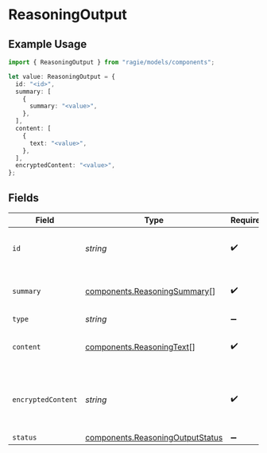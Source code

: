 # ReasoningOutput

## Example Usage

```typescript
import { ReasoningOutput } from "ragie/models/components";

let value: ReasoningOutput = {
  id: "<id>",
  summary: [
    {
      summary: "<value>",
    },
  ],
  content: [
    {
      text: "<value>",
    },
  ],
  encryptedContent: "<value>",
};
```

## Fields

| Field                                                                                | Type                                                                                 | Required                                                                             | Description                                                                          |
| ------------------------------------------------------------------------------------ | ------------------------------------------------------------------------------------ | ------------------------------------------------------------------------------------ | ------------------------------------------------------------------------------------ |
| `id`                                                                                 | *string*                                                                             | :heavy_check_mark:                                                                   | The unique ID of the reasoning output.                                               |
| `summary`                                                                            | [components.ReasoningSummary](../../models/components/reasoningsummary.md)[]         | :heavy_check_mark:                                                                   | The summary of the reasoning.                                                        |
| `type`                                                                               | *string*                                                                             | :heavy_minus_sign:                                                                   | N/A                                                                                  |
| `content`                                                                            | [components.ReasoningText](../../models/components/reasoningtext.md)[]               | :heavy_check_mark:                                                                   | The content of the reasoning.                                                        |
| `encryptedContent`                                                                   | *string*                                                                             | :heavy_check_mark:                                                                   | The encrypted content of the reasoning output.                                       |
| `status`                                                                             | [components.ReasoningOutputStatus](../../models/components/reasoningoutputstatus.md) | :heavy_minus_sign:                                                                   | N/A                                                                                  |